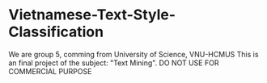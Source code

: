 # Vietnamese-Text-Style-Classification
We are group 5, comming from University of Science, VNU-HCMUS
This is an final project of the subject: "Text Mining".
DO NOT USE FOR COMMERCIAL PURPOSE
